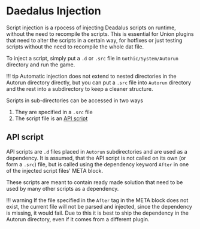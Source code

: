 # Daedalus Injection
Script injection is a rpocess of injecting Deadalus scripts on runtime, without the need to recompile the scripts. This is essential for Union plugins that need to alter the scripts in a certain way, for hotfixes or just testing scripts without the need to recompile the whole dat file.

To inject a script, simply put a `.d` or `.src` file in `Gothic/System/Autorun` directory and run the game.

!!! tip
    Automatic injection does not extend to nested directories in the Autorun directory directly, but you can put a `.src` file into `Autorun` directory and the rest into a subdirectory to keep a cleaner structure.

Scripts in sub-directories can be accessed in two ways

1. They are specified in a `.src` file
2. The script file is an [API script](#API-script)

## API script
API scripts are `.d` files placed in `Autorun` subdirectories and are used as a dependency.
It is assumed, that the API script is not called on its own (or form a `.src`) file, but is called using the dependency keyword `After` in one of the injected script files' META block.

These scripts are meant to contain ready made solution that need to be used by many other scripts as a dependency.

!!! warning
    If the file specified in the `After` tag in the META block does not exist, the current file will not be parsed and injected, since the dependency is missing, it would fail. Due to this it is best to ship the dependency in the Autorun directory, even if it comes from a different plugin.